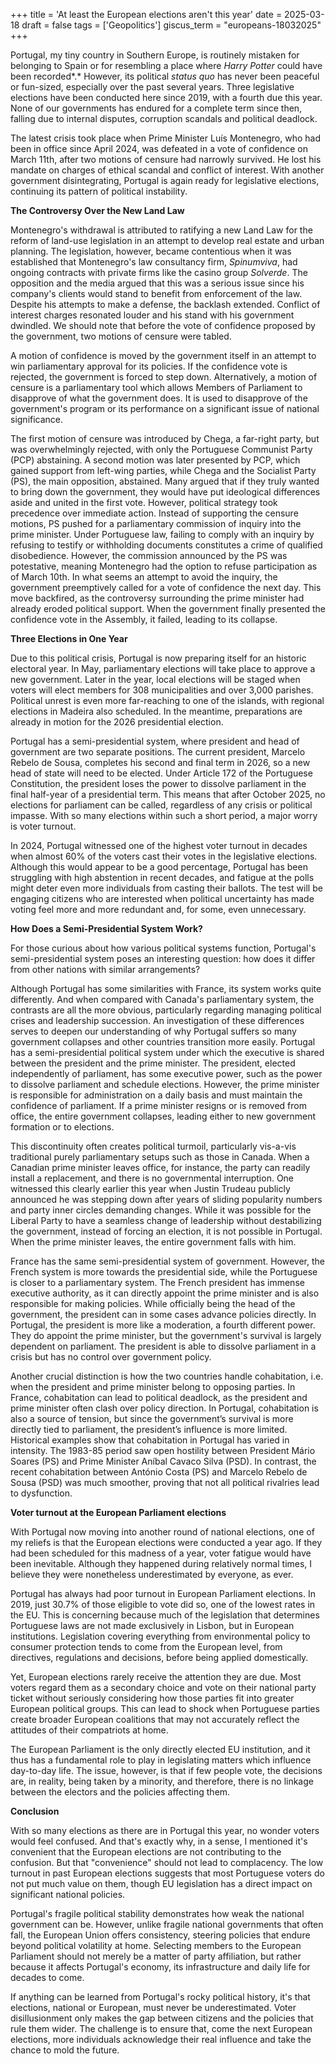+++
title = 'At least the European elections aren't this year'
date = 2025-03-18
draft = false
tags = ['Geopolitics']
giscus_term = "europeans-18032025"
+++

Portugal, my tiny country in Southern Europe, is routinely mistaken for belonging to Spain or for resembling a place where *Harry Potter* could have been recorded*.* However, its political *status quo* has never been peaceful or fun-sized, especially over the past several years. Three legislative elections have been conducted here since 2019, with a fourth due this year. None of our governments has endured for a complete term since then, falling due to internal disputes, corruption scandals and political deadlock.

The latest crisis took place when Prime Minister Luís Montenegro, who had been in office since April 2024, was defeated in a vote of confidence on March 11th, after two motions of censure had narrowly survived. He lost his mandate on charges of ethical scandal and conflict of interest. With another government disintegrating, Portugal is again ready for legislative elections, continuing its pattern of political instability.

**The Controversy Over the New Land Law**

Montenegro's withdrawal is attributed to ratifying a new Land Law for the reform of land-use legislation in an attempt to develop real estate and urban planning. The legislation, however, became contentious when it was established that Montenegro's law consultancy firm, *Spinumviva*, had ongoing contracts with private firms like the casino group *Solverde*. The opposition and the media argued that this was a serious issue since his company's clients would stand to benefit from enforcement of the law. Despite his attempts to make a defense, the backlash extended. Conflict of interest charges resonated louder and his stand with his government dwindled. We should note that before the vote of confidence proposed by the government, two motions of censure were tabled.

A motion of confidence is moved by the government itself in an attempt to win parliamentary approval for its policies. If the confidence vote is rejected, the government is forced to step down. Alternatively, a motion of censure is a parliamentary tool which allows Members of Parliament to disapprove of what the government does. It is used to disapprove of the government's program or its performance on a significant issue of national significance. 

The first motion of censure was introduced by Chega, a far-right party, but was overwhelmingly rejected, with only the Portuguese Communist Party (PCP) abstaining. A second motion was later presented by PCP, which gained support from left-wing parties, while Chega and the Socialist Party (PS), the main opposition, abstained. Many argued that if they truly wanted to bring down the government, they would have put ideological differences aside and united in the first vote. However, political strategy took precedence over immediate action. Instead of supporting the censure motions, PS pushed for a parliamentary commission of inquiry into the prime minister. Under Portuguese law, failing to comply with an inquiry by refusing to testify or withholding documents constitutes a crime of qualified disobedience. However, the commission announced by the PS was potestative, meaning Montenegro had the option to refuse participation as of March 10th. In what seems an attempt to avoid the inquiry, the government preemptively called for a vote of confidence the next day. This move backfired, as the controversy surrounding the prime minister had already eroded political support. When the government finally presented the confidence vote in the Assembly, it failed, leading to its collapse.

**Three Elections in One Year**

Due to this political crisis, Portugal is now preparing itself for an historic electoral year. In May, parliamentary elections will take place to approve a new government. Later in the year, local elections will be staged when voters will elect members for 308 municipalities and over 3,000 parishes. Political unrest is even more far-reaching to one of the islands, with regional elections in Madeira also scheduled. In the meantime, preparations are already in motion for the 2026 presidential election.

Portugal has a semi-presidential system, where president and head of government are two separate positions. The current president, Marcelo Rebelo de Sousa, completes his second and final term in 2026, so a new head of state will need to be elected. Under Article 172 of the Portuguese Constitution, the president loses the power to dissolve parliament in the final half-year of a presidential term. This means that after October 2025, no elections for parliament can be called, regardless of any crisis or political impasse. With so many elections within such a short period, a major worry is voter turnout.

In 2024, Portugal witnessed one of the highest voter turnout in decades when almost 60% of the voters cast their votes in the legislative elections. Although this would appear to be a good percentage, Portugal has been struggling with high abstention in recent decades, and fatigue at the polls might deter even more individuals from casting their ballots. The test will be engaging citizens who are interested when political uncertainty has made voting feel more and more redundant and, for some, even unnecessary. 

**How Does a Semi-Presidential System Work?**

For those curious about how various political systems function, Portugal's semi-presidential system poses an interesting question: how does it differ from other nations with similar arrangements?

Although Portugal has some similarities with France, its system works quite differently. And when compared with Canada's parliamentary system, the contrasts are all the more obvious, particularly regarding managing political crises and leadership succession. An investigation of these differences serves to deepen our understanding of why Portugal suffers so many government collapses and other countries transition more easily. Portugal has a semi-presidential political system under which the executive is shared between the president and the prime minister. The president, elected independently of parliament, has some executive power, such as the power to dissolve parliament and schedule elections. However, the prime minister is responsible for administration on a daily basis and must maintain the confidence of parliament. If a prime minister resigns or is removed from office, the entire government collapses, leading either to new government formation or to elections.

This discontinuity often creates political turmoil, particularly vis-a-vis traditional purely parliamentary setups such as those in Canada. When a Canadian prime minister leaves office, for instance, the party can readily install a replacement, and there is no governmental interruption. One witnessed this clearly earlier this year when Justin Trudeau publicly announced he was stepping down after years of sliding popularity numbers and party inner circles demanding changes. While it was possible for the Liberal Party to have a seamless change of leadership without destabilizing the government, instead of forcing an election, it is not possible in Portugal. When the prime minister leaves, the entire government falls with him. 

France has the same semi-presidential system of government. However, the French system is more towards the presidential side, while the Portuguese is closer to a parliamentary system. The French president has immense executive authority, as it can directly appoint the prime minister and is also responsible for making policies. While officially being the head of the government, the president can in some cases advance policies directly. In Portugal, the president is more like a moderation, a fourth different power. They do appoint the prime minister, but the government's survival is largely dependent on parliament. The president is able to dissolve parliament in a crisis but has no control over government policy. 

Another crucial distinction is how the two countries handle cohabitation, i.e. when the president and prime minister belong to opposing parties. In France, cohabitation can lead to political deadlock, as the president and prime minister often clash over policy direction. In Portugal, cohabitation is also a source of tension, but since the government’s survival is more directly tied to parliament, the president’s influence is more limited. Historical examples show that cohabitation in Portugal has varied in intensity. The 1983-85 period saw open hostility between President Mário Soares (PS) and Prime Minister Aníbal Cavaco Silva (PSD). In contrast, the recent cohabitation between António Costa (PS) and Marcelo Rebelo de Sousa (PSD) was much smoother, proving that not all political rivalries lead to dysfunction.

**Voter turnout at the European Parliament elections**

With Portugal now moving into another round of national elections, one of my reliefs is that the European elections were conducted a year ago. If they had been scheduled for this madness of a year, voter fatigue would have been inevitable. Although they happened during relatively normal times, I believe they were nonetheless underestimated by everyone, as ever.

Portugal has always had poor turnout in European Parliament elections. In 2019, just 30.7% of those eligible to vote did so, one of the lowest rates in the EU. This is concerning because much of the legislation that determines Portuguese laws are not made exclusively in Lisbon, but in European institutions. Legislation covering everything from environmental policy to consumer protection tends to come from the European level, from directives, regulations and decisions, before being applied domestically.

Yet, European elections rarely receive the attention they are due. Most voters regard them as a secondary choice and vote on their national party ticket without seriously considering how those parties fit into greater European political groups. This can lead to shock when Portuguese parties create broader European coalitions that may not accurately reflect the attitudes of their compatriots at home.

The European Parliament is the only directly elected EU institution, and it thus has a fundamental role to play in legislating matters which influence day-to-day life. The issue, however, is that if few people vote, the decisions are, in reality, being taken by a minority, and therefore, there is no linkage between the electors and the policies affecting them.

**Conclusion**

With so many elections as there are in Portugal this year, no wonder voters would feel confused. And that's exactly why, in a sense, I mentioned it's convenient that the European elections are not contributing to the confusion. But that "convenience" should not lead to complacency. The low turnout in past European elections suggests that most Portuguese voters do not put much value on them, though EU legislation has a direct impact on significant national policies.

Portugal's fragile political stability demonstrates how weak the national government can be. However, unlike fragile national governments that often fall, the European Union offers consistency, steering policies that endure beyond political volatility at home. Selecting members to the European Parliament should not merely be a matter of party affiliation, but rather because it affects Portugal's economy, its infrastructure and daily life for decades to come.

If anything can be learned from Portugal's rocky political history, it's that elections, national or European, must never be underestimated. Voter disillusionment only makes the gap between citizens and the policies that rule them wider. The challenge is to ensure that, come the next European elections, more individuals acknowledge their real influence and take the chance to mold the future.

